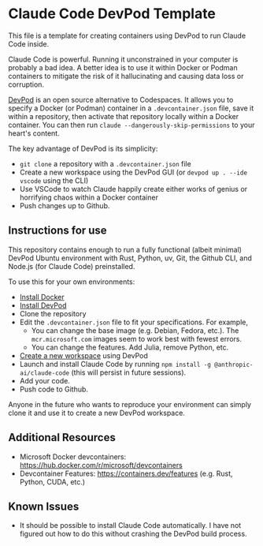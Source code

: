 # Claude Code DevPod Template

This file is a template for creating containers using DevPod to run Claude Code inside.

Claude Code is powerful. Running it unconstrained in your computer is probably a bad idea. A better idea is to use it within Docker or Podman containers to mitigate the risk of it hallucinating and causing data loss or corruption.

[DevPod](https://devpod.sh/) is an open source alternative to Codespaces. It allows you to specify a Docker (or Podman) container in a `.devcontainer.json` file, save it within a repository, then activate that repository locally within a Docker container. You can then run `claude --dangerously-skip-permissions` to your heart's content.

The key advantage of DevPod is its simplicity:

* `git clone` a repository with a `.devcontainer.json` file
* Create a new workspace using the DevPod GUI (or `devpod up . --ide vscode` using the CLI)
* Use VSCode to watch Claude happily create either works of genius or horrifying chaos within a Docker container
* Push changes up to Github.

## Instructions for use

This repository contains enough to run a fully functional (albeit minimal) DevPod Ubuntu environment with Rust, Python, uv, Git, the Github CLI, and Node.js (for Claude Code) preinstalled.

To use this for your own environments:

* [Install Docker](https://docs.docker.com/engine/install/)
* [Install DevPod](https://devpod.sh/docs/getting-started/install)
* Clone the repository
* Edit the `.devcontainer.json` file to fit your specifications. For example,
  * You can change the base image (e.g. Debian, Fedora, etc.). The `mcr.microsoft.com` images seem to work best with fewest errors.
  * You can change the features. Add Julia, remove Python, etc.
* [Create a new workspace](https://devpod.sh/docs/developing-in-workspaces/create-a-workspace) using DevPod
* Launch and install Claude Code by running `npm install -g @anthropic-ai/claude-code` (this will persist in future sessions).
* Add your code.
* Push code to Github.

Anyone in the future who wants to reproduce your environment can simply clone it and use it to create a new DevPod workspace.


## Additional Resources

* Microsoft Docker devcontainers: https://hub.docker.com/r/microsoft/devcontainers
* Devcontainer Features: https://containers.dev/features (e.g. Rust, Python, CUDA, etc.)


## Known Issues

* It should be possible to install Claude Code automatically. I have not figured out how to do this without crashing the DevPod build process.